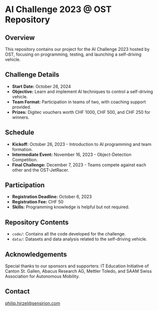 # AI Challenge 2023 @ OST Repository

## Overview
This repository contains our project for the AI Challenge 2023 hosted by OST, focusing on programming, testing, and launching a self-driving vehicle.

## Challenge Details
- **Start Date:** October 26, 2024
- **Objective:** Learn and implement AI techniques to control a self-driving vehicle.
- **Team Format:** Participation in teams of two, with coaching support provided.
- **Prizes:** Digitec vouchers worth CHF 1000, CHF 500, and CHF 250 for winners.

## Schedule
- **Kickoff:** October 26, 2023 - Introduction to AI programming and team formation.
- **Intermediate Event:** November 16, 2023 - Object-Detection Competition.
- **Final Challenge:** December 7, 2023 - Teams compete against each other and the OST-JetRacer.

## Participation
- **Registration Deadline:** October 6, 2023
- **Registration Fee:** CHF 50
- **Skills:** Programming knowledge is helpful but not required.

## Repository Contents
- `code/`: Contains all the code developed for the challenge.
- `data/`: Datasets and data analysis related to the self-driving vehicle.

## Acknowledgements
Special thanks to our sponsors and supporters: IT Education Initiative of Canton St. Gallen, Abacus Research AG, Mettler Toledo, and SAAM Swiss Association for Autonomous Mobility.

## Contact
philip.hirzel@sensirion.com

